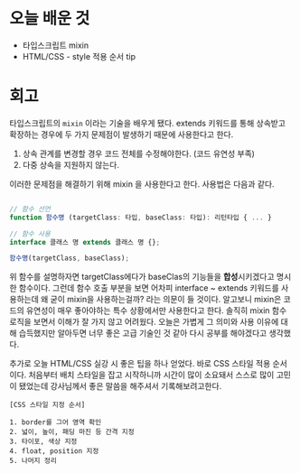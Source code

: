 # 오늘 배운 것

* 타입스크립트 mixin
* HTML/CSS - style 적용 순서 tip

# 회고

타입스크립트의 `mixin` 이라는 기술을 배우게 됐다. extends 키워드를 통해 상속받고 확장하는 경우에 두 가지 문제점이 발생하기 때문에 사용한다고 한다.

1. 상속 관계를 변경할 경우 코드 전체를 수정해야한다. (코드 유연성 부족)
2. 다중 상속을 지원하지 않는다.

이러한 문제점을 해결하기 위해 mixin 을 사용한다고 한다. 사용법은 다음과 같다.

```typescript

// 함수 선언
function 함수명 (targetClass: 타입, baseClass: 타입): 리턴타입 { ... }

// 함수 사용
interface 클래스 명 extends 클래스 명 {};

함수명(targetClass, baseClass);
```

위 함수를 설명하자면 targetClass에다가 baseClas의 기능들을 <b>합성</b>시키겠다고 명시한 함수이다.
그런데 함수 호출 부분을 보면 어차피 interface ~ extends 키워드를 사용하는데 왜 굳이 mixin을 사용하는걸까? 라는 의문이 들 것이다.
알고보니 mixin은 코드의 유연성이 매우 좋아야하는 특수 상황에서만 사용한다고 한다.
솔직히 mixin 함수 로직을 보면서 이해가 잘 가지 않고 어려웠다. 오늘은 가볍게 그 의미와 사용 이유에 대해 습득했지만 알아두면 너무 좋은 고급 기술인 것 같아 다시 공부를 해야겠다고 생각했다.
 
추가로 오늘 HTML/CSS 실강 시 좋은 팁을 하나 얻었다. 바로 CSS 스타일 적용 순서이다. 처음부터 배치 스타일을 잡고 시작하니까 시간이 많이 소요돼서 스스로 많이 고민이 됐었는데 강사님께서 좋은 말씀을 해주셔서 기록해보려고한다.

```
[CSS 스타일 지정 순서]

1. border를 그어 영역 확인
2. 넓이, 높이, 패딩 마진 등 간격 지정
3. 타이포, 색상 지정
4. float, position 지정
5. 나머지 정리
```
